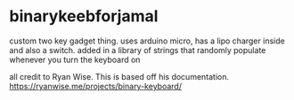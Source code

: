 # binarykeebforjamal
custom two key gadget thing. uses arduino micro, has a lipo charger inside and also a switch.
added in a library of strings that randomly populate whenever you turn the keyboard on 


all credit to Ryan Wise. This is based off his documentation.
https://ryanwise.me/projects/binary-keyboard/

